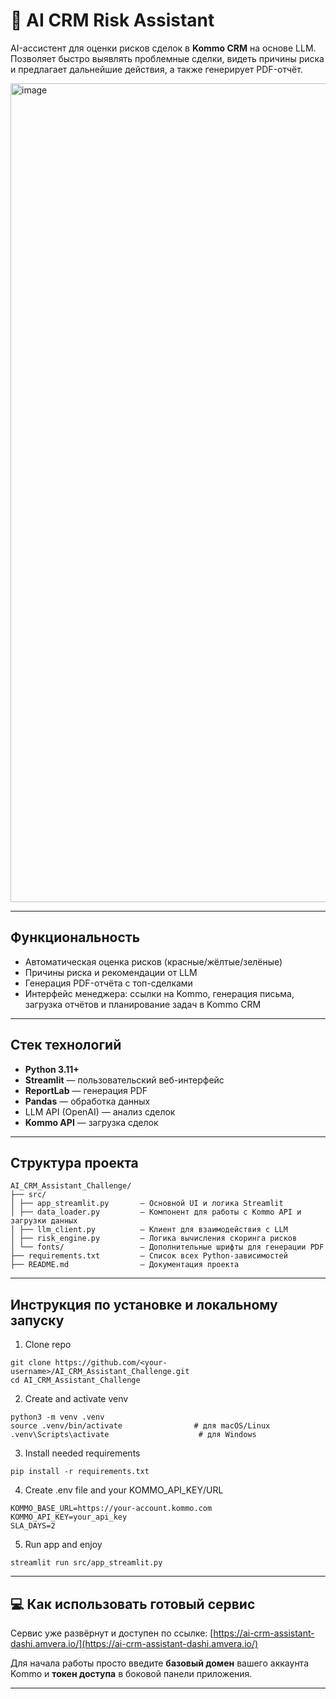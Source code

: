 # 🤖 AI CRM Risk Assistant

AI-ассистент для оценки рисков сделок в **Kommo CRM** на основе LLM.  
Позволяет быстро выявлять проблемные сделки, видеть причины риска и предлагает дальнейшие действия, а также генерирует PDF-отчёт.

<img width="2610" height="1310" alt="image" src="https://github.com/user-attachments/assets/7706f5b8-ef25-463f-9fc8-c1af6e459366" />


---

##  Функциональность

- Автоматическая оценка рисков (красные/жёлтые/зелёные)
- Причины риска и рекомендации от LLM
- Генерация PDF-отчёта с топ-сделками
- Интерфейс менеджера: ссылки на Kommo, генерация письма, загрузка отчётов и планирование задач в Kommo CRM

---

##  Стек технологий

- **Python 3.11+**
- **Streamlit** — пользовательский веб-интерфейс
- **ReportLab** — генерация PDF
- **Pandas** — обработка данных
- LLM API (OpenAI) — анализ сделок
- **Kommo API** — загрузка сделок

---

##  Структура проекта
```
AI_CRM_Assistant_Challenge/
├── src/
│ ├── app_streamlit.py       – Основной UI и логика Streamlit
│ ├── data_loader.py         – Компонент для работы с Kommo API и загрузки данных
│ ├── llm_client.py          – Клиент для взаимодействия с LLM
│ ├── risk_engine.py         – Логика вычисления скоринга рисков
│ └── fonts/                 – Дополнительные шрифты для генерации PDF
├── requirements.txt         – Список всех Python-зависимостей
├── README.md                – Документация проекта
```
---

##  Инструкция по установке и локальному запуску

1. Clone repo
```
git clone https://github.com/<your-username>/AI_CRM_Assistant_Challenge.git
cd AI_CRM_Assistant_Challenge
```
2. Create and activate venv
```
python3 -m venv .venv
source .venv/bin/activate                # для macOS/Linux
.venv\Scripts\activate                    # для Windows
```
3. Install needed requirements
```
pip install -r requirements.txt
```
4. Create .env file and your KOMMO_API_KEY/URL
```
KOMMO_BASE_URL=https://your-account.kommo.com
KOMMO_API_KEY=your_api_key
SLA_DAYS=2
```
5. Run app and enjoy
```
streamlit run src/app_streamlit.py
```
---

## 💻 Как использовать готовый сервис
Сервис уже развёрнут и доступен по ссылке:
[https://ai-crm-assistant-dashi.amvera.io/](https://ai-crm-assistant-dashi.amvera.io/)

Для начала работы просто введите **базовый домен** вашего аккаунта Kommo и **токен доступа** в боковой панели приложения.

---

